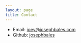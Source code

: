 ```yaml
---
layout: page
title: Contact
---
```

* Email: <a href="mailto:joey@josephbales.com">joey@josephbales.com</a>
* Github: <a href="https://github.com/josephbales">josephbales</a>
